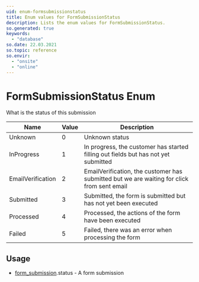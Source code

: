 ```yaml
---
uid: enum-formsubmissionstatus
title: Enum values for FormSubmissionStatus
description: Lists the enum values for FormSubmissionStatus.
so.generated: true
keywords:
  - "database"
so.date: 22.03.2021
so.topic: reference
so.envir:
  - "onsite"
  - "online"
---
```


# FormSubmissionStatus Enum

What is the status of this submission

| Name | Value | Description |
|------|-------|-------------|
|Unknown|0|Unknown status|
|InProgress|1|In progress, the customer has started filling out fields but has not yet submitted|
|EmailVerification|2|EmailVerification, the customer has submitted but we are waiting for click from sent email|
|Submitted|3|Submitted, the form is submitted but has not yet been executed|
|Processed|4|Processed, the actions of the form have been executed|
|Failed|5|Failed, there was an error when processing the form|

## Usage

* [form_submission](../form-submission.md).status - A form submission
